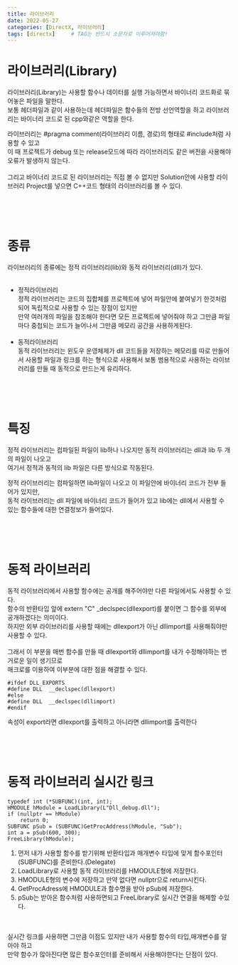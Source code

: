```yaml
---
title: 라이브러리
date: 2022-05-27
categories: [DirectX, 라이브러리]
tags: [directx]		# TAG는 반드시 소문자로 이루어져야함!
---
```




라이브러리(Library)
=================
라이브러리(Library)는 사용할 함수나 데이터를 실행 가능하면서 바이너리 코드화로 묶어놓은 파일을 말한다.  
보통 헤더파일과 같이 사용하는데 헤더파일은 함수들의 전방 선언역할을 하고 라이브러리는 바이너리 코드로 된 cpp와같은 역할을 한다.  
  
    
라이브러리는 #pragma comment(라이브러리 이름, 경로)의 형태로 #include처럼 사용할 수 있고  
이 때 프로젝트가 debug 또는 release모드에 따라 라이브러리도 같은 버전을 사용해야 오류가 발생하지 않는다. <br><br> 
그리고 바이너리 코드로 된 라이브러리는 직접 볼 수 없지만 Solution안에 사용할 라이브러리 Project를 넣으면 C++코드 형태의 라이브러리를 볼 수 있다.

<br><br><br>

종류
=============
라이브러리의 종류에는 정적 라이브러리(lib)와 동적 라이브러리(dll)가 있다.
<br><br>
* 정적라이브러리  
정적 라이브러리는 코드의 집합체를 프로젝트에 넣어 파일안에 붙여넣기 한것처럼 되어 독립적으로 사용할 수 있는 장점이 있지만  
만약 여러개의 파일을 참조해야 한다면 모든 프로젝트에 넣어줘야 하고 그만큼 파일마다 중첩되는 코드가 늘어나서 그만큼 메모리 공간을 사용하게된다.
<br><br>
* 동적라이브러리  
동적 라이브러리는 윈도우 운영체제가 dll 코드들을 저장하는 메모리를 따로 만들어서 사용할 파일과 링크를 하는 형식으로 사용해서
보통 범용적으로 사용하는 라이브러리를 만들 때 동적으로 만드는게 유리하다.  


<br><br><br>

특징
================== 
정적 라이브러리는 컴파일된 파일이 lib하나 나오지만 동적 라이브러리는 dll과 lib 두 개의 파일이 나오고  
여기서 정적과 동적의 lib 파일은 다른 방식으로 작동된다.  
  
정적 라이브러리는 컴파일하면 lib파일이 나오고 이 파일안에 바이너리 코드가 전부 들어가 있지만,  
동적 라이브러리는 dll 파일에 바이너리 코드가 들어가 있고 lib에는 dll에서 사용할 수 있는 함수들에 대한 연결정보가 들어있다.  

<br><br><br>

동적 라이브러리
=======================
동적 라이브러리에서 사용할 함수에는 공개를 해주어야만 다른 파일에서도 사용할 수 있다.  
함수의 반환타입 앞에 extern "C" _declspec(dllexport)를 붙이면 그 함수를 외부에 공개하겠다는 의미이다.  
하지만 외부 라이브러리를 사용할 때에는 dllexport가 아닌 dllimport를 사용해줘야만 사용할 수 있다.  
<br>
그래서 이 부분을 매번 함수를 만들 때 dllexport와 dllimport를 내가 수정해야하는 번거로운 일이 생기므로  
매크로를 이용하여 이부분에 대한 점을 해결할 수 있다.  

  
    #ifdef DLL_EXPORTS  
    #define DLL  __declspec(dllexport)    
    #else  
    #define DLL  __declspec(dllimport)    
    #endif    

속성이 export라면 dllexport를 출력하고 아니라면 dllimport를 출력한다  

<br><br><br>
  
동적 라이브러리 실시간 링크
===========================
    typedef int (*SUBFUNC)(int, int);  
    HMODULE hModule = LoadLibrary(L"Dll_debug.dll");  
    if (nullptr == hModule)  
        return 0;  
    SUBFUNC pSub = (SUBFUNC)GetProcAddress(hModule, "Sub");  
    int a = pSub(600, 300);  
    FreeLibrary(hModule);  
  
  
  
1. 먼저 내가 사용할 함수를 받기위해 반환타입과 매개변수 타입에 맞게 함수포인터(SUBFUNC)를 준비한다.(Delegate)   
2. LoadLibrary로 사용할 동적 라이브러리를 HMODULE형에 저장한다.  
3. HMODULE형의 변수에 저장하고 만약 없다면 nullptr으로 return시킨다.   
4. GetProcAdress에 HMODULE과 함수명을 받아 pSub에 저장한다.
5. pSub는 받아온 함수처럼 사용하면되고 FreeLibrary로 실시간 연결을 해제할 수있다.
  
<br><br> 
실시간 링크를 사용하면 그만큼 이점도 있지만 내가 사용할 함수의 타입,매개변수를 알아야 하고  
만약 함수가 많아진다면 많은 함수포인터를 준비해서 사용해야한다는 단점이 있다.  
